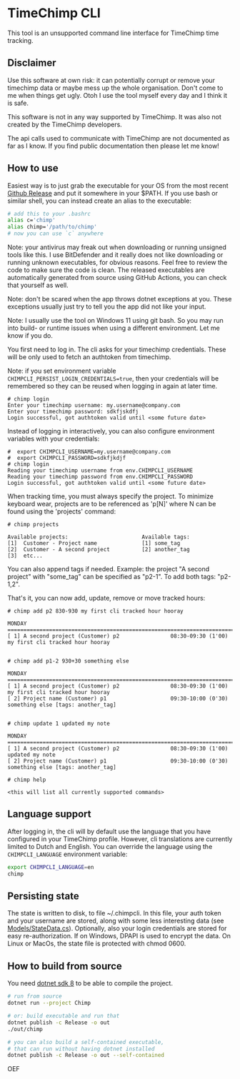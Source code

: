 # TimeChimp CLI

This tool is an unsupported command line interface for TimeChimp time tracking.

## Disclaimer

Use this software at own risk: it can potentially corrupt or remove your timechimp data or maybe mess up the whole organisation.
Don't come to me when things get ugly. Otoh I use the tool myself every day and I think it is safe.

This software is not in any way supported by TimeChimp. It was also not created by the TimeChimp developers.

The api calls used to communicate with TimeChimp are not documented as far as I know.
If you find public documentation then please let me know!

## How to use

Easiest way is to just grab the executable for your OS from the most recent [Github Release](https://github.com/realbarend/chimpcli/releases) and put it somewhere in your $PATH.
If you use bash or similar shell, you can instead create an alias to the executable:

```bash
# add this to your .bashrc
alias c='chimp'
alias chimp='/path/to/chimp'
# now you can use `c` anywhere
```

Note: your antivirus may freak out when downloading or running unsigned tools like this.
I use BitDefender and it really does not like downloading or running unknown executables, for obvious reasons.
Feel free to review the code to make sure the code is clean.
The released executables are automatically generated from source using GitHub Actions, you can check that yourself as well. 

Note: don't be scared when the app throws dotnet exceptions at you.
These exceptions usually just try to tell you the app did not like your input.

Note: I usually use the tool on Windows 11 using git bash.
So you may run into build- or runtime issues when using a different environment. Let me know if you do.

You first need to log in. The cli asks for your timechimp credentials.
These will be only used to fetch an authtoken from timechimp.

Note: if you set environment variable `CHIMPCLI_PERSIST_LOGIN_CREDENTIALS=true`,
then your credentials will be remembered so they can be reused when logging in again at later time.

```
# chimp login
Enter your timechimp username: my.username@company.com
Enter your timechimp password: sdkfjskdfj
Login successful, got authtoken valid until <some future date>
```
Instead of logging in interactively,
you can also configure environment variables with your credentials:
```
#  export CHIMPCLI_USERNAME=my.username@company.com
#  export CHIMPCLI_PASSWORD=sdkfjkdjf
# chimp login
Reading your timechimp username from env.CHIMPCLI_USERNAME
Reading your timechimp password from env.CHIMPCLI_PASSWORD
Login successful, got authtoken valid until <some future date>
```

When tracking time, you must always specify the project.
To minimize keyboard wear, projects are to be referenced as 'p[N]' where N can be found using the 'projects' command:

```
# chimp projects

Available projects:                       Available tags:
[1]  Customer - Project name              [1] some_tag
[2]  Customer - A second project          [2] another_tag
[3]  etc...

```

You can also append tags if needed.
Example: the project "A second project" with "some_tag" can be specified as "p2-1". To add both tags: "p2-1,2".

That's it, you can now add, update, remove or move tracked hours:

```
# chimp add p2 830-930 my first cli tracked hour hooray

MONDAY =============================================================================
[ 1] A second project (Customer) p2                08:30-09:30 (1'00) my first cli tracked hour hooray


# chimp add p1-2 930+30 something else

MONDAY =============================================================================
[ 1] A second project (Customer) p2                08:30-09:30 (1'00) my first cli tracked hour hooray
[ 2] Project name (Customer) p1                    09:30-10:00 (0'30) something else [tags: another_tag]


# chimp update 1 updated my note

MONDAY =============================================================================
[ 1] A second project (Customer) p2                08:30-09:30 (1'00) updated my note
[ 2] Project name (Customer) p1                    09:30-10:00 (0'30) something else [tags: another_tag]

# chimp help

<this will list all currently supported commands>
```

## Language support

After logging in, the cli will by default use the language that you have configured in your TimeChimp profile.
However, cli translations are currently limited to Dutch and English.
You can override the language using the `CHIMPCLI_LANGUAGE` environment variable:

```bash
export CHIMPCLI_LANGUAGE=en
chimp
```

## Persisting state

The state is written to disk, to file ~/.chimpcli.
In this file, your auth token and your username are stored, along with some less interesting data (see [Models/StateData.cs](Models/StateData.cs)).
Optionally, also your login credentials are stored for easy re-authorization.
If on Windows, DPAPI is used to encrypt the data. On Linux or MacOs, the state file is protected with chmod 0600.

## How to build from source

You need [dotnet sdk 8](https://dotnet.microsoft.com/en-us/download) to be able to compile the project.

```bash
# run from source
dotnet run --project Chimp

# or: build executable and run that
dotnet publish -c Release -o out
./out/chimp

# you can also build a self-contained executable,
# that can run without having dotnet installed
dotnet publish -c Release -o out --self-contained
```

OEF
